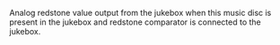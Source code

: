 Analog redstone value output from the jukebox when this music disc is present in the jukebox and
redstone comparator is connected to the jukebox.